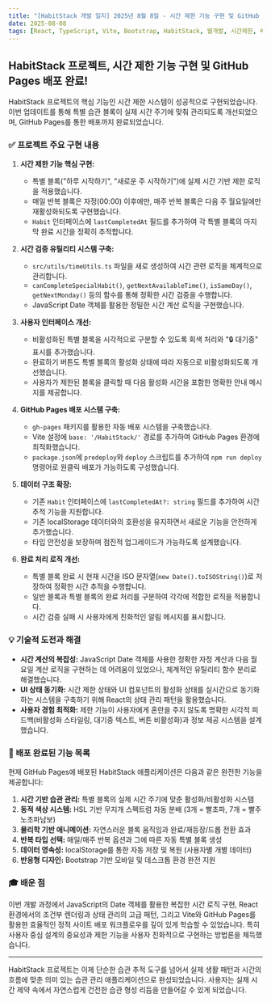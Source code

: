```yaml
---
title: "[HabitStack 개발 일지] 2025년 8월 8일 - 시간 제한 기능 구현 및 GitHub Pages 배포 완료"
date: 2025-08-08
tags: [React, TypeScript, Vite, Bootstrap, HabitStack, 웹개발, 시간제한, 배포, GitHub Pages]
---
```


## HabitStack 프로젝트, 시간 제한 기능 구현 및 GitHub Pages 배포 완료!

HabitStack 프로젝트의 핵심 기능인 시간 제한 시스템이 성공적으로 구현되었습니다. 이번 업데이트를 통해 특별 습관 블록이 실제 시간 주기에 맞춰 관리되도록 개선되었으며, GitHub Pages를 통한 배포까지 완료되었습니다.

### ✅ 프로젝트 주요 구현 내용

1.  **시간 제한 기능 핵심 구현:**
    *   특별 블록("하루 시작하기", "새로운 주 시작하기")에 실제 시간 기반 제한 로직을 적용했습니다.
    *   매일 반복 블록은 자정(00:00) 이후에만, 매주 반복 블록은 다음 주 월요일에만 재활성화되도록 구현했습니다.
    *   `Habit` 인터페이스에 `lastCompletedAt` 필드를 추가하여 각 특별 블록의 마지막 완료 시간을 정확히 추적합니다.

2.  **시간 검증 유틸리티 시스템 구축:**
    *   `src/utils/timeUtils.ts` 파일을 새로 생성하여 시간 관련 로직을 체계적으로 관리합니다.
    *   `canCompleteSpecialHabit()`, `getNextAvailableTime()`, `isSameDay()`, `getNextMonday()` 등의 함수를 통해 정확한 시간 검증을 수행합니다.
    *   JavaScript Date 객체를 활용한 정밀한 시간 계산 로직을 구현했습니다.

3.  **사용자 인터페이스 개선:**
    *   비활성화된 특별 블록을 시각적으로 구분할 수 있도록 회색 처리와 "🔒 대기중" 표시를 추가했습니다.
    *   완료하기 버튼도 특별 블록의 활성화 상태에 따라 자동으로 비활성화되도록 개선했습니다.
    *   사용자가 제한된 블록을 클릭할 때 다음 활성화 시간을 포함한 명확한 안내 메시지를 제공합니다.

4.  **GitHub Pages 배포 시스템 구축:**
    *   `gh-pages` 패키지를 활용한 자동 배포 시스템을 구축했습니다.
    *   Vite 설정에 `base: '/HabitStack/'` 경로를 추가하여 GitHub Pages 환경에 최적화했습니다.
    *   `package.json`에 `predeploy`와 `deploy` 스크립트를 추가하여 `npm run deploy` 명령어로 원클릭 배포가 가능하도록 구성했습니다.

5.  **데이터 구조 확장:**
    *   기존 `Habit` 인터페이스에 `lastCompletedAt?: string` 필드를 추가하여 시간 추적 기능을 지원합니다.
    *   기존 localStorage 데이터와의 호환성을 유지하면서 새로운 기능을 안전하게 추가했습니다.
    *   타입 안전성을 보장하며 점진적 업그레이드가 가능하도록 설계했습니다.

6.  **완료 처리 로직 개선:**
    *   특별 블록 완료 시 현재 시간을 ISO 문자열(`new Date().toISOString()`)로 저장하여 정확한 시간 추적을 수행합니다.
    *   일반 블록과 특별 블록의 완료 처리를 구분하여 각각에 적합한 로직을 적용합니다.
    *   시간 검증 실패 시 사용자에게 친화적인 알림 메시지를 표시합니다.

### 💡 기술적 도전과 해결

*   **시간 계산의 복잡성:** JavaScript Date 객체를 사용한 정확한 자정 계산과 다음 월요일 계산 로직을 구현하는 데 어려움이 있었으나, 체계적인 유틸리티 함수 분리로 해결했습니다.
*   **UI 상태 동기화:** 시간 제한 상태와 UI 컴포넌트의 활성화 상태를 실시간으로 동기화하는 시스템을 구축하기 위해 React의 상태 관리 패턴을 활용했습니다.
*   **사용자 경험 최적화:** 제한 기능이 사용자에게 혼란을 주지 않도록 명확한 시각적 피드백(비활성화 스타일링, 대기중 텍스트, 버튼 비활성화)과 정보 제공 시스템을 설계했습니다.

### 🚀 배포 완료된 기능 목록

현재 GitHub Pages에 배포된 HabitStack 애플리케이션은 다음과 같은 완전한 기능을 제공합니다:

1.  **시간 기반 습관 관리:** 특별 블록의 실제 시간 주기에 맞춘 활성화/비활성화 시스템
2.  **동적 색상 시스템:** HSL 기반 무지개 스펙트럼 자동 분배 (3개 = 빨초파, 7개 = 빨주노초파남보)
3.  **물리학 기반 애니메이션:** 자연스러운 블록 움직임과 완료/재등장/드롭 전환 효과
4.  **반복 타입 선택:** 매일/매주 반복 옵션과 그에 따른 자동 특별 블록 생성
5.  **데이터 영속성:** localStorage를 통한 자동 저장 및 복원 (사용자별 개별 데이터)
6.  **반응형 디자인:** Bootstrap 기반 모바일 및 데스크톱 환경 완전 지원

### 🎓 배운 점

이번 개발 과정에서 JavaScript의 Date 객체를 활용한 복잡한 시간 로직 구현, React 환경에서의 조건부 렌더링과 상태 관리의 고급 패턴, 그리고 Vite와 GitHub Pages를 활용한 효율적인 정적 사이트 배포 워크플로우를 깊이 있게 학습할 수 있었습니다. 특히 사용자 중심 설계의 중요성과 제한 기능을 사용자 친화적으로 구현하는 방법론을 체득했습니다.

---

HabitStack 프로젝트는 이제 단순한 습관 추적 도구를 넘어서 실제 생활 패턴과 시간의 흐름에 맞춘 의미 있는 습관 관리 애플리케이션으로 완성되었습니다. 사용자는 실제 시간 제약 속에서 자연스럽게 건전한 습관 형성 리듬을 만들어갈 수 있게 되었습니다.
